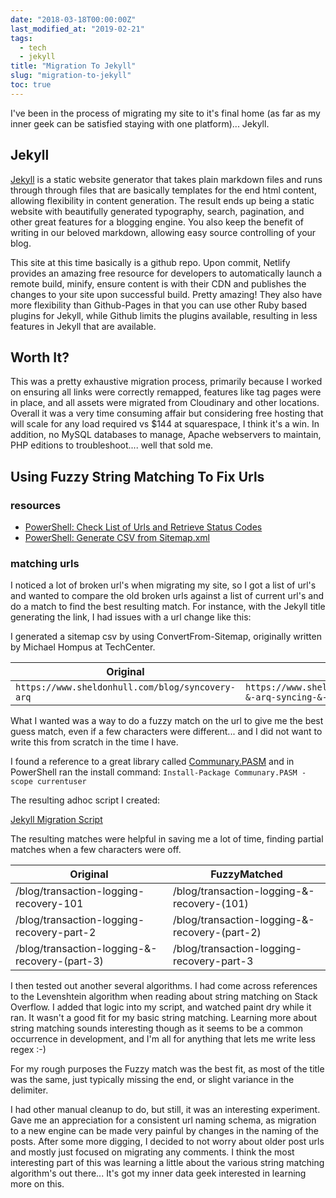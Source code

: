 ```yaml
---
date: "2018-03-18T00:00:00Z"
last_modified_at: "2019-02-21"
tags:
  - tech
  - jekyll
title: "Migration To Jekyll"
slug: "migration-to-jekyll"
toc: true
---
```


I've been in the process of migrating my site to it's final home (as far as my inner geek can be satisfied staying with one platform)... Jekyll.

## Jekyll

[Jekyll](http://bit.ly/2FK4B7p) is a static website generator that takes plain markdown files and runs through through files that are basically templates for the end html content, allowing flexibility in content generation. The result ends up being a static website with beautifully generated typography, search, pagination, and other great features for a blogging engine. You also keep the benefit of writing in our beloved markdown, allowing easy source controlling of your blog.

This site at this time basically is a github repo. Upon commit, Netlify provides an amazing free resource for developers to automatically launch a remote build, minify, ensure content is with their CDN and publishes the changes to your site upon successful build. Pretty amazing! They also have more flexibility than Github-Pages in that you can use other Ruby based plugins for Jekyll, while Github limits the plugins available, resulting in less features in Jekyll that are available.

## Worth It?

This was a pretty exhaustive migration process, primarily because I worked on ensuring all links were correctly remapped, features like tag pages were in place, and all assets were migrated from Cloudinary and other locations. Overall it was a very time consuming affair but considering free hosting that will scale for any load required vs \$144 at squarespace, I think it's a win. In addition, no MySQL databases to manage, Apache webservers to maintain, PHP editions to troubleshoot.... well that sold me.

## Using Fuzzy String Matching To Fix Urls

### resources

- [PowerShell: Check List of Urls and Retrieve Status Codes](https://gist.github.com/sheldonhull/830be16d464d2205236f95c7615a4446)
- [PowerShell: Generate CSV from Sitemap.xml](https://gist.github.com/sheldonhull/fdc5c12fa10c806811cdc75b8955587f)

### matching urls

I noticed a lot of broken url's when migrating my site, so I got a list of url's and wanted to compare the old broken urls against a list of current url's and do a match to find the best resulting match. For instance, with the Jekyll title generating the link, I had issues with a url change like this:

I generated a sitemap csv by using ConvertFrom-Sitemap, originally written by Michael Hompus at TechCenter.

| Original                                         | New                                                                 |
| ------------------------------------------------ | ------------------------------------------------------------------- |
| `https://www.sheldonhull.com/blog/syncovery-arq` | `https://www.sheldonhull.com/blog/syncovery-&-arq-syncing-&-backup` |

What I wanted was a way to do a fuzzy match on the url to give me the best guess match, even if a few characters were different... and I did not want to write this from scratch in the time I have.

I found a reference to a great library called [Communary.PASM](https://www.powershellgallery.com/packages/Communary.PASM) and in PowerShell ran the install command: `Install-Package Communary.PASM -scope currentuser`

The resulting adhoc script I created:

[Jekyll Migration Script](https://gist.github.com/sheldonhull/c57c51882e7102e6b9b383443c115409)

The resulting matches were helpful in saving me a lot of time, finding partial matches when a few characters were off.

| Original                                      | FuzzyMatched                                  |
| --------------------------------------------- | --------------------------------------------- |
| /blog/transaction-logging-recovery-101        | /blog/transaction-logging-&-recovery-(101)    |
| /blog/transaction-logging-recovery-part-2     | /blog/transaction-logging-&-recovery-(part-2) |
| /blog/transaction-logging-&-recovery-(part-3) | /blog/transaction-logging-recovery-part-3     |

I then tested out another several algorithms. I had come across references to the Levenshtein algorithm when reading about string matching on Stack Overflow. I added that logic into my script, and watched paint dry while it ran. It wasn't a good fit for my basic string matching. Learning more about string matching sounds interesting though as it seems to be a common occurrence in development, and I'm all for anything that lets me write less regex :-)

For my rough purposes the Fuzzy match was the best fit, as most of the title was the same, just typically missing the end, or slight variance in the delimiter.

I had other manual cleanup to do, but still, it was an interesting experiment. Gave me an appreciation for a consistent url naming schema, as migration to a new engine can be made very painful by changes in the naming of the posts. After some more digging, I decided to not worry about older post urls and mostly just focused on migrating any comments. I think the most interesting part of this was learning a little about the various string matching algorithm's out there... It's got my inner data geek interested in learning more on this.
